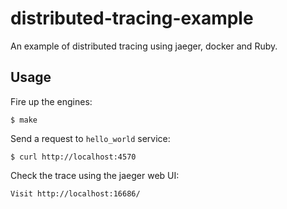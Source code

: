 # distributed-tracing-example

An example of distributed tracing using jaeger, docker and Ruby.

## Usage

Fire up the engines:

```shell
$ make
```

Send a request to `hello_world` service:

```shell
$ curl http://localhost:4570
```

Check the trace using the jaeger web UI:

```
Visit http://localhost:16686/
```
